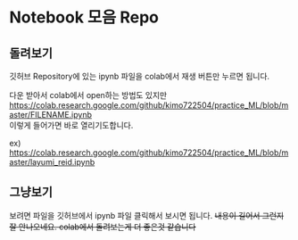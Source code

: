 # Notebook 모음 Repo 

## 돌려보기
깃허브 Repository에 있는 ipynb 파일을 colab에서 재생 버튼만 누르면 됩니다.  


다운 받아서 colab에서 open하는 방법도 있지만  
https://colab.research.google.com/github/kimo722504/practice_ML/blob/master/FILENAME.ipynb  
이렇게 들어가면 바로 열리기도합니다.  

ex) https://colab.research.google.com/github/kimo722504/practice_ML/blob/master/layumi_reid.ipynb
## 그냥보기
보려면 파일을 깃허브에서 ipynb 파일 클릭해서 보시면 됩니다.
~~내용이 길어서 그런지 잘 안나오네요. colab에서 돌려보는게 더 좋은것 같습니다~~
